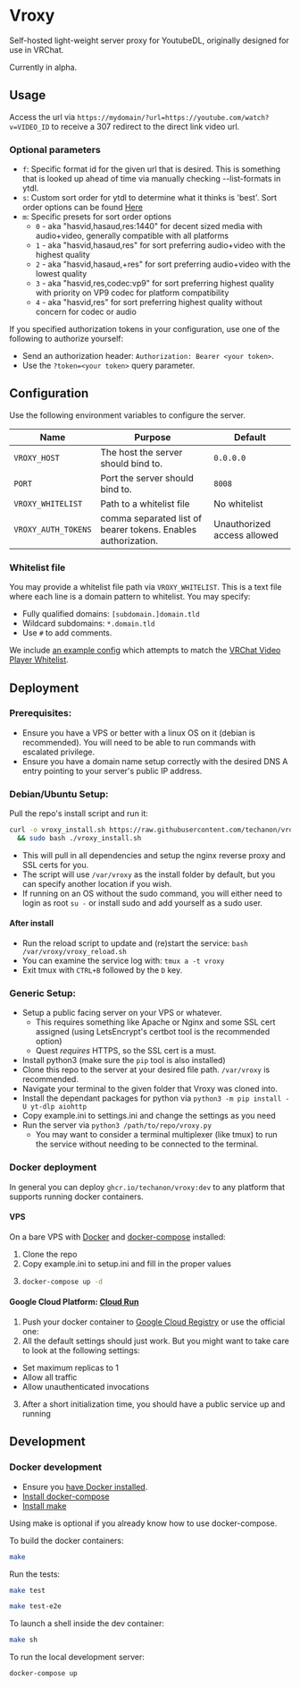 # Vroxy
Self-hosted light-weight server proxy for YoutubeDL, originally designed for use in VRChat.

Currently in alpha.

## Usage
Access the url via `https://mydomain/?url=https://youtube.com/watch?v=VIDEO_ID` to receive a 307 redirect to the direct link video url.

### Optional parameters
- `f`: Specific format id for the given url that is desired. This is something that is looked up ahead of time via manually checking --list-formats in ytdl.
- `s`: Custom sort order for ytdl to determine what it thinks is 'best'. Sort order options can be found [Here](https://github.com/yt-dlp/yt-dlp/blob/release/README.md#sorting-formats)
- `m`: Specific presets for sort order options
    - `0` - aka "hasvid,hasaud,res:1440" for decent sized media with audio+video, generally compatible with all platforms
    - `1` - aka "hasvid,hasaud,res" for sort preferring audio+video with the highest quality
    - `2` - aka "hasvid,hasaud,+res" for sort preferring audio+video with the lowest quality
    - `3` - aka "hasvid,res,codec:vp9" for sort preferring highest quality with priority on VP9 codec for platform compatibility
    - `4` - aka "hasvid,res" for sort preferring highest quality without concern for codec or audio

If you specified authorization tokens in your configuration, use one of the following to authorize yourself:
- Send an authorization header: `Authorization: Bearer <your token>`.
- Use the `?token=<your token>` query parameter.

## Configuration

Use the following environment variables to configure the server.

Name | Purpose | Default
--|--|--
`VROXY_HOST` | The host the server should bind to. | `0.0.0.0`
`PORT` | Port the server should bind to. | `8008`
`VROXY_WHITELIST` | Path to a whitelist file | No whitelist
`VROXY_AUTH_TOKENS` | comma separated list of bearer tokens. Enables authorization. | Unauthorized access allowed

### Whitelist file

You may provide a whitelist file path via `VROXY_WHITELIST`. This is a text file where each line is a domain pattern to whitelist.
You may specify:
- Fully qualified domains: `[subdomain.]domain.tld`
- Wildcard subdomains: `*.domain.tld`
- Use `#` to add comments.

We include [an example config](/config/vrchat-whitelist.txt) which attempts to match the [VRChat Video Player Whitelist](https://docs.vrchat.com/docs/www-whitelist).

## Deployment

### Prerequisites:
- Ensure you have a VPS or better with a linux OS on it (debian is recommended). You will need to be able to run commands with escalated privilege.
- Ensure you have a domain name setup correctly with the desired DNS A entry pointing to your server's public IP address.

### Debian/Ubuntu Setup:

Pull the repo's install script and run it:  
```bash
curl -o vroxy_install.sh https://raw.githubusercontent.com/techanon/vroxy/master/vroxy_install_deb.sh\
  && sudo bash ./vroxy_install.sh
```

- This will pull in all dependencies and setup the nginx reverse proxy and SSL certs for you.
- The script will use `/var/vroxy` as the install folder by default, but you can specify another location if you wish.
- If running on an OS without the sudo command, you will either need to login as root `su -` or install sudo and add yourself as a sudo user.

#### After install
- Run the reload script to update and (re)start the service: `bash /var/vroxy/vroxy_reload.sh`
- You can examine the service log with: `tmux a -t vroxy`
- Exit tmux with `CTRL+B` followed by the `D` key.

### Generic Setup:
- Setup a public facing server on your VPS or whatever.
    - This requires something like Apache or Nginx and some SSL cert assigned (using LetsEncrypt's certbot tool is the recommended option)
    - Quest _requires_ HTTPS, so the SSL cert is a must.
- Install python3 (make sure the `pip` tool is also installed)
- Clone this repo to the server at your desired file path. `/var/vroxy` is recommended.
- Navigate your terminal to the given folder that Vroxy was cloned into.
- Install the dependant packages for python via `python3 -m pip install -U yt-dlp aiohttp`
- Copy example.ini to settings.ini and change the settings as you need
- Run the server via `python3 /path/to/repo/vroxy.py`
    - You may want to consider a terminal multiplexer (like tmux) to run the service without needing to be connected to the terminal.

### Docker deployment

In general you can deploy `ghcr.io/techanon/vroxy:dev` to any platform that supports running docker containers.

#### VPS

On a bare VPS with [Docker][docker-install] and [docker-compose][docker-compose-install] installed:
1. Clone the repo
2. Copy example.ini to setup.ini and fill in the proper values
3. ```sh
   docker-compose up -d
   ```

#### Google Cloud Platform: [Cloud Run](https://cloud.google.com/run)

1. Push your docker container to [Google Cloud Registry](https://cloud.google.com/container-registry) or use the official one: <tbd>
2. All the default settings should just work. But you might want to take care to look at the following settings:
  - Set maximum replicas to 1
  - Allow all traffic
  - Allow unauthenticated invocations
3. After a short initialization time, you should have a public service up and running

## Development

### Docker development

- Ensure you [have Docker installed][docker-install].
- [Install docker-compose][docker-compose-install]
- [Install make](https://command-not-found.com/make)

Using make is optional if you already know how to use docker-compose.

To build the docker containers:

```sh
make
```

Run the tests:

```sh
make test
```
```sh
make test-e2e
```

To launch a shell inside the dev container:

```sh
make sh
```

To run the local development server:

```
docker-compose up
```

[docker-install]: https://docs.docker.com/engine/install/
[docker-compose-install]: https://docs.docker.com/compose/install/

